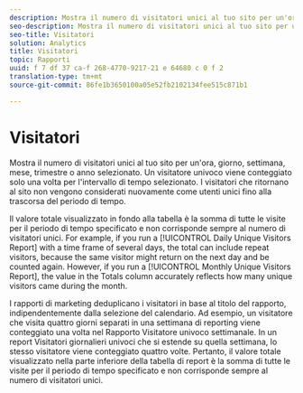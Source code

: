 ```yaml
---
description: Mostra il numero di visitatori unici al tuo sito per un'ora, giorno, settimana, mese, trimestre o anno selezionato. Un visitatore univoco viene conteggiato solo una volta per l'intervallo di tempo selezionato. I visitatori che ritornano al sito non vengono considerati nuovamente come utenti unici fino alla trascorsa del periodo di tempo.
seo-description: Mostra il numero di visitatori unici al tuo sito per un'ora, giorno, settimana, mese, trimestre o anno selezionato. Un visitatore univoco viene conteggiato solo una volta per l'intervallo di tempo selezionato. I visitatori che ritornano al sito non vengono considerati nuovamente come utenti unici fino alla trascorsa del periodo di tempo.
seo-title: Visitatori
solution: Analytics
title: Visitatori
topic: Rapporti
uuid: f 7 df 37 ca-f 268-4770-9217-21 e 64680 c 0 f 2
translation-type: tm+mt
source-git-commit: 86fe1b3650100a05e52fb2102134fee515c871b1

---
```



# Visitatori

Mostra il numero di visitatori unici al tuo sito per un'ora, giorno, settimana, mese, trimestre o anno selezionato. Un visitatore univoco viene conteggiato solo una volta per l'intervallo di tempo selezionato. I visitatori che ritornano al sito non vengono considerati nuovamente come utenti unici fino alla trascorsa del periodo di tempo.

Il valore totale visualizzato in fondo alla tabella è la somma di tutte le visite per il periodo di tempo specificato e non corrisponde sempre al numero di visitatori unici. For example, if you run a [!UICONTROL Daily Unique Visitors Report] with a time frame of several days, the total can include repeat visitors, because the same visitor might return on the next day and be counted again. However, if you run a [!UICONTROL Monthly Unique Visitors Report], the value in the Totals column accurately reflects how many unique visitors came during the month.

I rapporti di marketing deduplicano i visitatori in base al titolo del rapporto, indipendentemente dalla selezione del calendario. Ad esempio, un visitatore che visita quattro giorni separati in una settimana di reporting viene conteggiato una volta nel Rapporto Visitatore univoco settimanale. In un report Visitatori giornalieri univoci che si estende su quella settimana, lo stesso visitatore viene conteggiato quattro volte. Pertanto, il valore totale visualizzato nella parte inferiore della tabella di report è la somma di tutte le visite per il periodo di tempo specificato e non corrisponde sempre al numero di visitatori unici.
